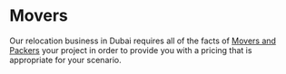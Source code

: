 # Movers
 Our relocation business in Dubai requires all of the facts of <a href="https://expertmover.ae/">Movers and Packers</a> your project in order to provide you with a pricing that is appropriate for your scenario.
